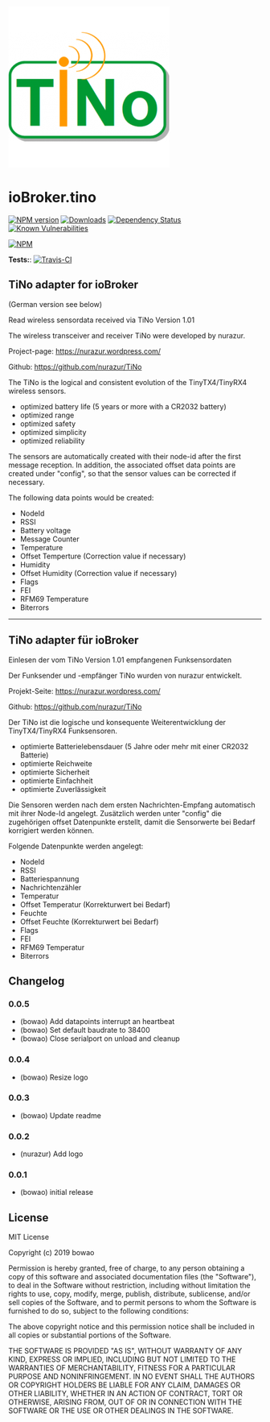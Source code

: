 ![Logo](admin/tino.png)
# ioBroker.tino

[![NPM version](http://img.shields.io/npm/v/iobroker.tino.svg)](https://www.npmjs.com/package/iobroker.tino)
[![Downloads](https://img.shields.io/npm/dm/iobroker.tino.svg)](https://www.npmjs.com/package/iobroker.tino)
[![Dependency Status](https://img.shields.io/david/bowao/iobroker.tino.svg)](https://david-dm.org/bowao/iobroker.tino)
[![Known Vulnerabilities](https://snyk.io/test/github/bowao/ioBroker.tino/badge.svg)](https://snyk.io/test/github/bowao/ioBroker.tino)

[![NPM](https://nodei.co/npm/iobroker.tino.png?downloads=true)](https://nodei.co/npm/iobroker.tino/)

**Tests:**: [![Travis-CI](http://img.shields.io/travis/bowao/ioBroker.tino/master.svg)](https://travis-ci.org/bowao/ioBroker.tino)

## TiNo adapter for ioBroker
(German version see below)

Read wireless sensordata received via TiNo Version 1.01

The wireless transceiver and receiver TiNo were developed by nurazur.

Project-page: https://nurazur.wordpress.com/

Github: https://github.com/nurazur/TiNo

The TiNo is the logical and consistent evolution of the TinyTX4/TinyRX4 wireless sensors.

* optimized battery life (5 years or more with a CR2032 battery)
* optimized range
* optimized safety
* optimized simplicity
* optimized reliability

The sensors are automatically created with their node-id after the first message reception. 
In addition, the associated offset data points are created under "config", so that the sensor values can be corrected if necessary.

The following data points would be created:

* NodeId
* RSSI
* Battery voltage
* Message Counter
* Temperature
* Offset Temperture (Correction value if necessary)
* Humidity
* Offset Humidity (Correction value if necessary)
* Flags
* FEI
* RFM69 Temperature
* Biterrors



-------------------------------------------------------------------------------------------

## TiNo adapter für ioBroker

Einlesen der vom TiNo Version 1.01 empfangenen Funksensordaten

Der Funksender und -empfänger TiNo wurden von nurazur entwickelt.

Projekt-Seite: https://nurazur.wordpress.com/

Github: https://github.com/nurazur/TiNo

Der TiNo ist die logische und konsequente Weiterentwicklung der TinyTX4/TinyRX4 Funksensoren.

* optimierte Batterielebensdauer (5 Jahre oder mehr mit einer CR2032 Batterie)
* optimierte Reichweite
* optimierte Sicherheit
* optimierte Einfachheit
* optimierte Zuverlässigkeit

Die Sensoren werden nach dem ersten Nachrichten-Empfang automatisch mit ihrer Node-Id angelegt.
Zusätzlich werden unter "config" die zugehörigen offset Datenpunkte erstellt, damit die Sensorwerte bei Bedarf korrigiert werden können.

Folgende Datenpunkte werden angelegt:

* NodeId
* RSSI
* Batteriespannung
* Nachrichtenzähler
* Temperatur
* Offset Temperatur (Korrekturwert bei Bedarf)     
* Feuchte
* Offset Feuchte (Korrekturwert bei Bedarf)
* Flags
* FEI
* RFM69 Temperatur
* Biterrors


## Changelog

### 0.0.5
- (bowao) Add datapoints interrupt an heartbeat
- (bowao) Set default baudrate to 38400
- (bowao) Close serialport on unload and cleanup

### 0.0.4
- (bowao) Resize logo

### 0.0.3
- (bowao) Update readme

### 0.0.2
- (nurazur) Add logo

### 0.0.1
- (bowao) initial release

## License
MIT License

Copyright (c) 2019 bowao

Permission is hereby granted, free of charge, to any person obtaining a copy
of this software and associated documentation files (the "Software"), to deal
in the Software without restriction, including without limitation the rights
to use, copy, modify, merge, publish, distribute, sublicense, and/or sell
copies of the Software, and to permit persons to whom the Software is
furnished to do so, subject to the following conditions:

The above copyright notice and this permission notice shall be included in all
copies or substantial portions of the Software.

THE SOFTWARE IS PROVIDED "AS IS", WITHOUT WARRANTY OF ANY KIND, EXPRESS OR
IMPLIED, INCLUDING BUT NOT LIMITED TO THE WARRANTIES OF MERCHANTABILITY,
FITNESS FOR A PARTICULAR PURPOSE AND NONINFRINGEMENT. IN NO EVENT SHALL THE
AUTHORS OR COPYRIGHT HOLDERS BE LIABLE FOR ANY CLAIM, DAMAGES OR OTHER
LIABILITY, WHETHER IN AN ACTION OF CONTRACT, TORT OR OTHERWISE, ARISING FROM,
OUT OF OR IN CONNECTION WITH THE SOFTWARE OR THE USE OR OTHER DEALINGS IN THE
SOFTWARE.
